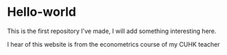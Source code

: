 # Hello-world
This is the first repository I've made, I will add something interesting here.

I hear of this website is from the econometrics course of my CUHK teacher
